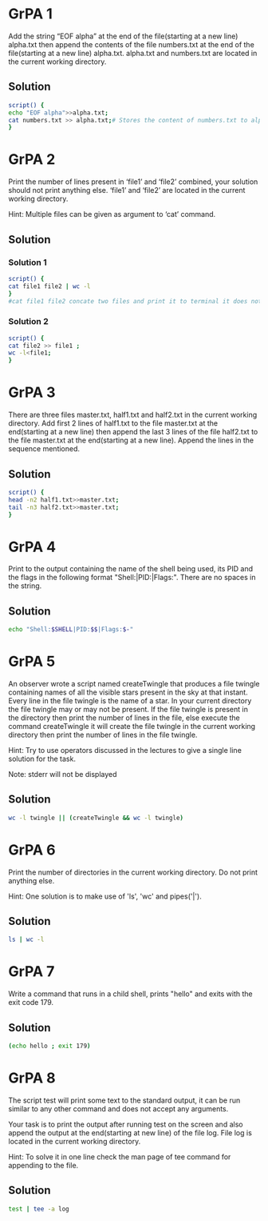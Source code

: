 # GrPA 1

Add the string “EOF alpha” at the end of the file(starting at a new line) alpha.txt then append the contents of the file numbers.txt at the end of the file(starting at a new line) alpha.txt. alpha.txt and numbers.txt are located in the current working directory.

## Solution
```sh
script() {
echo "EOF alpha">>alpha.txt;
cat numbers.txt >> alpha.txt;# Stores the content of numbers.txt to alpha.txt
}
```

# GrPA 2
Print the number of lines present in ‘file1’ and ‘file2’ combined, your solution should not print anything else. ‘file1’ and ‘file2’ are located in the current working directory.

Hint: Multiple files can be given as argument to ‘cat’ command.

## Solution

### Solution 1
```sh
script() { 
cat file1 file2 | wc -l
}
#cat file1 file2 concate two files and print it to terminal it does not create new file.
```

### Solution 2
```sh
script() { 
cat file2 >> file1 ; 
wc -l<file1;
}
```

# GrPA 3
There are three files master.txt, half1.txt and half2.txt in the current working directory. Add first 2 lines of half1.txt to the file master.txt at the end(starting at a new line) then append the last 3 lines of the file half2.txt to the file master.txt at the end(starting at a new line). Append the lines in the sequence mentioned.

## Solution
```sh
script() { 
head -n2 half1.txt>>master.txt;
tail -n3 half2.txt>>master.txt;
}
```

# GrPA 4
Print to the output containing the name of the shell being used, its PID and the flags in the following format "Shell:<shell>|PID:<pid>|Flags:<flags>". There are no spaces in the string.

## Solution
```sh
echo "Shell:$SHELL|PID:$$|Flags:$-"
```

# GrPA 5
An observer wrote a script named createTwingle that produces a file twingle containing names of all the visible stars present in the sky at that instant. Every line in the file twingle is the name of a star. In your current directory the file twingle may or may not be present.
If the file twingle is present in the directory then print the number of lines in the file, else execute the command createTwingle it will create the file twingle in the current working directory then print the number of lines in the file twingle.

Hint: Try to use operators discussed in the lectures to give a single line solution for the task.

Note: stderr will not be displayed 

## Solution
```sh
wc -l twingle || (createTwingle && wc -l twingle)
```

# GrPA 6
Print the number of directories in the current working directory. Do not print anything else.

Hint: One solution is to make use of 'ls', 'wc' and pipes('|'). 

## Solution
```sh
ls | wc -l
```

# GrPA 7
Write a command that runs in a child shell, prints "hello" and exits with the exit code 179. 

## Solution
```sh
(echo hello ; exit 179)
```

# GrPA 8
The script test will print some text to the standard output, it can be run similar to any other command and does not accept any arguments.

Your task is to print the output after running test on the screen and also append the output at the end(starting at new line) of the file log.  File log is located in the current working directory.

Hint: To solve it in one line check the man page of tee command for appending to the file. 

## Solution
```sh
test | tee -a log
```

